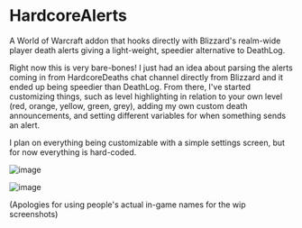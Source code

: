 # HardcoreAlerts
A World of Warcraft addon that hooks directly with Blizzard's realm-wide player death alerts giving a light-weight, speedier alternative to DeathLog. 

Right now this is very bare-bones! I just had an idea about parsing the alerts coming in from HardcoreDeaths chat channel directly from Blizzard and it ended up being speedier than DeathLog. From there, I've started customizing things, such as level highlighting in relation to your own level (red, orange, yellow, green, grey), adding my own custom death announcements, and setting different variables for when something sends an alert. 

I plan on everything being customizable with a simple settings screen, but for now everything is hard-coded. 

![image](https://github.com/user-attachments/assets/33ad4614-9ae1-4244-8814-3450f7a3c2c6)

![image](https://github.com/user-attachments/assets/32f24f67-965a-4e7d-a00a-18b760ab0d1c)

(Apologies for using people's actual in-game names for the wip screenshots)

